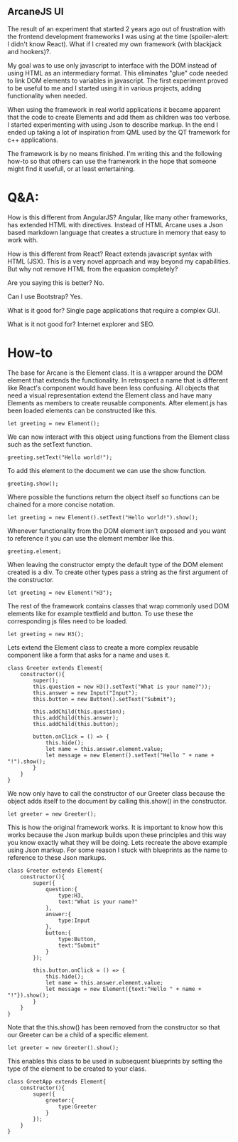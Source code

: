## ArcaneJS UI
The result of an experiment that started 2 years ago out of frustration with the
frontend development frameworks I was using at the time (spoiler-alert: I didn't
know React). What if I created my own framework (with blackjack and hookers)?.

My goal was to use only javascript to interface with the DOM instead of using 
HTML as an intermediary format. This eliminates "glue" code needed to link DOM
elements to variables in javascript. The first experiment proved to be useful to
me and I started using it in various projects, adding functionality when needed.

When using the framework in real world applications it became apparent that the
code to create Elements and add them as children was too verbose. I started 
experimenting with using Json to describe markup. In the end I ended up taking a
lot of inspiration from QML used by the QT framework for c++ applications.

The framework is by no means finished. I'm writing this and the following 
how-to so that others can use the framework in the hope that someone might find
it usefull, or at least entertaining.

# Q&A:

How is this different from AngularJS?
Angular, like many other frameworks, has extended HTML with directives. Instead
of HTML Arcane uses a Json based markdown language that creates a structure in 
memory that easy to work with.

How is this different from React?
React extends javascript syntax with HTML (JSX). This is a very novel approach
and way beyond my capabilities. But why not remove HTML from the equasion 
completely?

Are you saying this is better?
No.

Can I use Bootstrap?
Yes.

What is it good for?
Single page applications that require a complex GUI.

What is it not good for?
Internet explorer and SEO.

# How-to

The base for Arcane is the Element class. It is a wrapper around the DOM element
that  extends the functionality. In retrospect a name that is different like 
React's component would have been less confusing. All objects that need a visual
representation extend the Element class and have many Elements as members to
create reusable components. After element.js has been loaded elements can be 
constructed like this.

    let greeting = new Element();
    
We can now interact with this object using functions from the Element class such
as the setText function.

    greeting.setText("Hello world!");
    
To add this element to the document we can use the show function.

    greeting.show();
    
Where possible the functions return the object itself so functions can be chained
for a more concise notation.

    let greeting = new Element().setText("Hello world!").show();
    
Whenever functionality from the DOM element isn't exposed and you want to
reference it you can use the element member like this.

    greeting.element;
    
When leaving the constructor empty the default type of the DOM element created 
is a div. To create other types pass a string as the first argument of the 
constructor.

    let greeting = new Element("H3");
    
The rest of the framework contains classes that wrap commonly used DOM elements
like for example textfield and button. To use these the corresponding js files 
need to be loaded. 

    let greeting = new H3();

Lets extend the Element class to create a more complex reusable component like a
form that asks for a name and uses it.

    class Greeter extends Element{
        constructor(){
            super();
            this.question = new H3().setText("What is your name?"));
            this.answer = new Input("Input");
            this.button = new Button().setText("Submit");
            
            this.addChild(this.question);
            this.addChild(this.answer);
            this.addChild(this.button);
            
            button.onClick = () => {
                this.hide();
                let name = this.answer.element.value;
                let message = new Element().setText("Hello " + name + "!").show();
            }
        }
    }
    
We now only have to call the constructor of our Greeter class because the object
adds itself to the document by calling this.show() in the constructor.

    let greeter = new Greeter();

This is how the original framework works. It is important to know how this works
because the Json markup builds upon these principles and this way you know
exactly what they will be doing. Lets recreate the above example using Json
markup. For some reason I stuck with blueprints as the name to reference to
these Json markups.

    class Greeter extends Element{
        constructor(){
            super({
                question:{
                    type:H3,
                    text:"What is your name?"
                },
                answer:{
                    type:Input
                },
                button:{
                    type:Button,
                    text:"Submit"
                }
            });

            this.button.onClick = () => {
                this.hide();
                let name = this.answer.element.value;
                let message = new Element({text:"Hello " + name + "!"}).show();
            }
        }
    }

Note that the this.show() has been removed from the constructor so that our
Greeter can be a child of a specific element.
    
    let greeter = new Greeter().show();

This enables this class to be used in subsequent blueprints by setting the type
of the element to be created to your class.

    class GreetApp extends Element{
        constructor(){
            super({
                greeter:{
                    type:Greeter
                }
            });
        }
    }
    
    
    